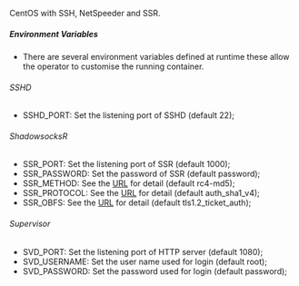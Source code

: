 CentOS with SSH, NetSpeeder and SSR.

##### Environment Variables
- There are several environment variables defined at runtime these allow the operator to customise the running container.

###### SSHD
- SSHD_PORT: Set the listening port of SSHD (default 22);

###### ShadowsocksR
- SSR_PORT: Set the listening port of SSR (default 1000);
- SSR_PASSWORD: Set the password of SSR (default password);
- SSR_METHOD: See the [URL](https://github.com/breakwa11/shadowsocks-rss/wiki/obfs) for detail (default rc4-md5);
- SSR_PROTOCOL: See the [URL](https://github.com/breakwa11/shadowsocks-rss/wiki/obfs) for detail (default auth_sha1_v4);
- SSR_OBFS: See the [URL](https://github.com/breakwa11/shadowsocks-rss/wiki/obfs) for detail (default tls1.2_ticket_auth); 

###### Supervisor
- SVD_PORT: Set the listening port of HTTP server (default 1080);
- SVD_USERNAME: Set the user name used for login (default root);
- SVD_PASSWORD: Set the password used for login (default password);
